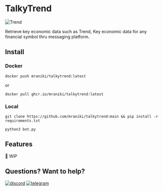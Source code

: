 # TalkyTrend 
![Trend](https://user-images.githubusercontent.com/8766259/226854338-e900f69e-d884-4a9a-90b1-b3dde7711b31.png)


Retrieve key economic data such as Trend, Key economic data for any financial symbol thru messaging platform.

## Install

### Docker
	docker push mraniki/talkytrend:latest
	
or 
	
	docker pull ghcr.io/mraniki/talkytrend:latest

### Local
	git clone https://github.com/mraniki/talkytrend:main && pip install -r requirements.txt

	python3 bot.py

## Features
🚧 WiP

## Questions? Want to help? 

[![discord](https://badgen.net/badge/icon/discord/purple?icon=discord&label)](https://discord.gg/vegJQGrRRa)
[![telegram](https://badgen.net/badge/icon/telegram?icon=telegram&label)](https://t.me/TTTalkyTraderChat/1)
